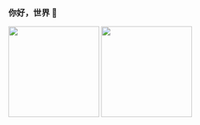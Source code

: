 ### 你好，世界 👋

<div>
    <img height="180em" src="https://github-readme-stats.vercel.app/api?username=codingPitaya&count_private=true&theme=onedark&show_icons=true"/>
    <img height="180em" src="https://github-readme-stats.vercel.app/api/top-langs/?username=codingPitaya&layout=compact&langs_count=7&theme=onedark"/>
</div>
